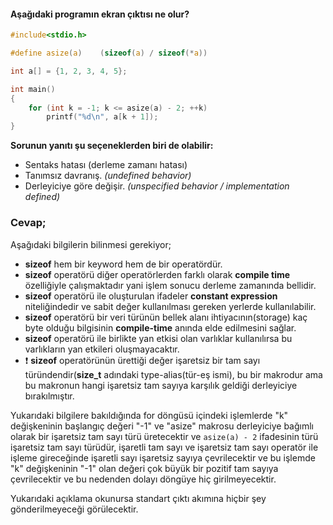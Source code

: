 #### Aşağıdaki programın ekran çıktısı ne olur?

```C
#include<stdio.h>

#define asize(a)	(sizeof(a) / sizeof(*a))

int a[] = {1, 2, 3, 4, 5};

int main()
{
	for (int k = -1; k <= asize(a) - 2; ++k)
		printf("%d\n", a[k + 1]);
}
```

__Sorunun yanıtı şu seçeneklerden biri de olabilir:__</br>
- Sentaks hatası (derleme zamanı hatası)
- Tanımsız davranış. _(undefined behavior)_
- Derleyiciye göre değişir. _(unspecified behavior / implementation defined)_


### Cevap;


Aşağıdaki bilgilerin bilinmesi gerekiyor;
- **sizeof** hem bir keyword hem de bir operatördür.
- **sizeof** operatörü diğer operatörlerden farklı olarak **compile time** özelliğiyle çalışmaktadır yani işlem sonucu derleme zamanında bellidir.
- **sizeof** operatörü ile oluşturulan ifadeler **constant expression** niteliğindedir ve sabit değer kullanılması gereken yerlerde kullanılabilir.
- **sizeof** operatörü bir veri türünün bellek alanı ihtiyacının(storage) kaç byte olduğu bilgisinin **compile-time** anında elde edilmesini sağlar.
- **sizeof** operatörü ile birlikte yan etkisi olan varlıklar kullanılırsa bu varlıkların yan etkileri oluşmayacaktır.
- ❗ **sizeof** operatörünün ürettiği değer işaretsiz bir tam sayı türündendir(**size_t** adındaki type-alias(tür-eş ismi), bu bir makrodur ama bu makronun hangi işaretsiz tam sayıya karşılık geldiği derleyiciye bırakılmıştır. 

Yukarıdaki bilgilere bakıldığında for döngüsü içindeki işlemlerde "k" değişkeninin başlangıç değeri "-1" ve "asize" makrosu derleyiciye bağımlı olarak bir işaretsiz tam sayı türü üretecektir ve `asize(a) - 2` ifadesinin türü işaretsiz tam sayı türüdür, işaretli tam sayı ve işaretsiz tam sayı operatör ile işleme gireceğinde işaretli sayı işaretsiz sayıya çevrilecektir ve bu işlemde "k" değişkeninin "-1" olan değeri çok büyük bir pozitif tam sayıya çevrilecektir ve bu nedenden dolayı döngüye hiç girilmeyecektir.

Yukarıdaki açıklama okunursa standart çıktı akımına hiçbir şey gönderilmeyeceği görülecektir.
